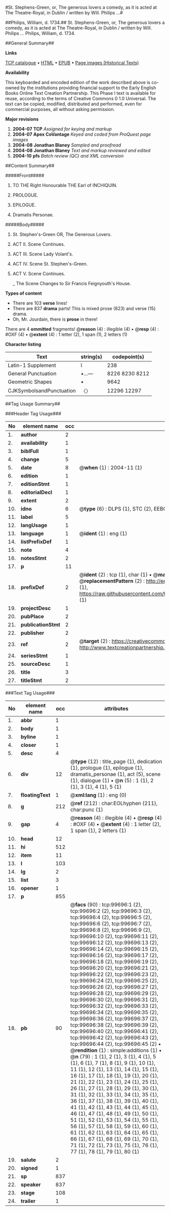 #St. Stephens-Green, or, The generous lovers a comedy, as it is acted at The Theatre-Royal, in Dublin / written by Will. Philips ...#

##Philips, William, d. 1734.##
St. Stephens-Green, or, The generous lovers a comedy, as it is acted at The Theatre-Royal, in Dublin / written by Will. Philips ...
Philips, William, d. 1734.

##General Summary##

**Links**

[TCP catalogue](http://www.ota.ox.ac.uk/tcp/)  • 
[HTML](http://tei.it.ox.ac.uk/tcp/Texts-HTML/free/A54/A54801.html)  • 
[EPUB](http://tei.it.ox.ac.uk/tcp/Texts-EPUB/free/A54/A54801.epub) • 
[Page images (Historical Texts)](https://data.historicaltexts.jisc.ac.uk/view?pubId=eebo-13471311e&pageId=eebo-13471311e-99696-1)

**Availability**

This keyboarded and encoded edition of the
	       work described above is co-owned by the institutions
	       providing financial support to the Early English Books
	       Online Text Creation Partnership. This Phase I text is
	       available for reuse, according to the terms of Creative
	       Commons 0 1.0 Universal. The text can be copied,
	       modified, distributed and performed, even for
	       commercial purposes, all without asking permission.

**Major revisions**

1. __2004-07__ __TCP__ *Assigned for keying and markup*
1. __2004-07__ __Apex CoVantage__ *Keyed and coded from ProQuest page images*
1. __2004-08__ __Jonathan Blaney__ *Sampled and proofread*
1. __2004-08__ __Jonathan Blaney__ *Text and markup reviewed and edited*
1. __2004-10__ __pfs__ *Batch review (QC) and XML conversion*

##Content Summary##

#####Front#####

1. TO THE Right Honourable THE Earl of INCHIQUIN.

1. PROLOGUE.

1. EPILOGUE.

1. Dramatis Personae.

#####Body#####

1. St. Stephen's-Green OR, The Generous Lovers.

1. ACT II. Scene Continues.

1. ACT III. Scene Lady Volant's.

1. ACT IV. Scene St. Stephen's-Green.

1. ACT V. Scene Continues.

    _ The Scene Changes to Sir Francis Feignyouth's House.

**Types of content**

  * There are 103 **verse** lines!
  * There are 837 **drama** parts! This is mixed prose (823) and verse (15) drama.
  * Oh, Mr. Jourdain, there is **prose** in there!

There are 4 **ommitted** fragments! 
 @__reason__ (4) : illegible (4)  •  @__resp__ (4) : #OXF (4)  •  @__extent__ (4) : 1 letter (2), 1 span (1), 2 letters (1)

**Character listing**


|Text|string(s)|codepoint(s)|
|---|---|---|
|Latin-1 Supplement|î|238|
|General Punctuation|•…—|8226 8230 8212|
|Geometric Shapes|▪|9642|
|CJKSymbolsandPunctuation|〈〉|12296 12297|

##Tag Usage Summary##

###Header Tag Usage###

|No|element name|occ|attributes|
|---|---|---|---|
|1.|__author__|2||
|2.|__availability__|1||
|3.|__biblFull__|1||
|4.|__change__|5||
|5.|__date__|8| @__when__ (1) : 2004-11 (1)|
|6.|__edition__|1||
|7.|__editionStmt__|1||
|8.|__editorialDecl__|1||
|9.|__extent__|2||
|10.|__idno__|6| @__type__ (6) : DLPS (1), STC (2), EEBO-CITATION (1), OCLC (1), VID (1)|
|11.|__label__|5||
|12.|__langUsage__|1||
|13.|__language__|1| @__ident__ (1) : eng (1)|
|14.|__listPrefixDef__|1||
|15.|__note__|4||
|16.|__notesStmt__|2||
|17.|__p__|11||
|18.|__prefixDef__|2| @__ident__ (2) : tcp (1), char (1)  •  @__matchPattern__ (2) : ([0-9\-]+):([0-9IVX]+) (1), (.+) (1)  •  @__replacementPattern__ (2) : http://eebo.chadwyck.com/downloadtiff?vid=$1&page=$2 (1), https://raw.githubusercontent.com/textcreationpartnership/Texts/master/tcpchars.xml#$1 (1)|
|19.|__projectDesc__|1||
|20.|__pubPlace__|2||
|21.|__publicationStmt__|2||
|22.|__publisher__|2||
|23.|__ref__|2| @__target__ (2) : https://creativecommons.org/publicdomain/zero/1.0/ (1), http://www.textcreationpartnership.org/docs/. (1)|
|24.|__seriesStmt__|1||
|25.|__sourceDesc__|1||
|26.|__title__|3||
|27.|__titleStmt__|2||


###Text Tag Usage###

|No|element name|occ|attributes|
|---|---|---|---|
|1.|__abbr__|1||
|2.|__body__|1||
|3.|__byline__|1||
|4.|__closer__|1||
|5.|__desc__|4||
|6.|__div__|12| @__type__ (12) : title_page (1), dedication (1), prologue (1), epilogue (1), dramatis_personae (1), act (5), scene (1), dialogue (1)  •  @__n__ (5) : 1 (1), 2 (1), 3 (1), 4 (1), 5 (1)|
|7.|__floatingText__|1| @__xml:lang__ (1) : eng (0)|
|8.|__g__|212| @__ref__ (212) : char:EOLhyphen (211), char:punc (1)|
|9.|__gap__|4| @__reason__ (4) : illegible (4)  •  @__resp__ (4) : #OXF (4)  •  @__extent__ (4) : 1 letter (2), 1 span (1), 2 letters (1)|
|10.|__head__|12||
|11.|__hi__|512||
|12.|__item__|11||
|13.|__l__|103||
|14.|__lg__|2||
|15.|__list__|3||
|16.|__opener__|1||
|17.|__p__|855||
|18.|__pb__|90| @__facs__ (90) : tcp:99696:1 (2), tcp:99696:2 (2), tcp:99696:3 (2), tcp:99696:4 (2), tcp:99696:5 (2), tcp:99696:6 (2), tcp:99696:7 (2), tcp:99696:8 (2), tcp:99696:9 (2), tcp:99696:10 (2), tcp:99696:11 (2), tcp:99696:12 (2), tcp:99696:13 (2), tcp:99696:14 (2), tcp:99696:15 (2), tcp:99696:16 (2), tcp:99696:17 (2), tcp:99696:18 (2), tcp:99696:19 (2), tcp:99696:20 (2), tcp:99696:21 (2), tcp:99696:22 (2), tcp:99696:23 (2), tcp:99696:24 (2), tcp:99696:25 (2), tcp:99696:26 (2), tcp:99696:27 (2), tcp:99696:28 (2), tcp:99696:29 (2), tcp:99696:30 (2), tcp:99696:31 (2), tcp:99696:32 (2), tcp:99696:33 (2), tcp:99696:34 (2), tcp:99696:35 (2), tcp:99696:36 (2), tcp:99696:37 (2), tcp:99696:38 (2), tcp:99696:39 (2), tcp:99696:40 (2), tcp:99696:41 (2), tcp:99696:42 (2), tcp:99696:43 (2), tcp:99696:44 (2), tcp:99696:45 (2)  •  @__rendition__ (1) : simple:additions (1)  •  @__n__ (79) : 1 (1), 2 (1), 3 (1), 4 (1), 5 (1), 6 (1), 7 (1), 8 (1), 9 (1), 10 (1), 11 (1), 12 (1), 13 (1), 14 (1), 15 (1), 16 (1), 17 (1), 18 (1), 19 (1), 20 (1), 21 (1), 22 (1), 23 (1), 24 (1), 25 (1), 26 (1), 27 (1), 28 (1), 29 (1), 30 (1), 31 (1), 32 (1), 33 (1), 34 (1), 35 (1), 36 (1), 37 (1), 38 (1), 39 (1), 40 (1), 41 (1), 42 (1), 43 (1), 44 (1), 45 (1), 46 (1), 47 (1), 48 (1), 49 (1), 50 (1), 51 (1), 52 (1), 53 (1), 54 (1), 55 (1), 56 (1), 57 (1), 58 (1), 59 (1), 60 (1), 61 (1), 62 (1), 63 (1), 64 (1), 65 (1), 66 (1), 67 (1), 68 (1), 69 (1), 70 (1), 71 (1), 72 (1), 73 (1), 75 (1), 76 (1), 77 (1), 78 (1), 79 (1), 80 (1)|
|19.|__salute__|2||
|20.|__signed__|1||
|21.|__sp__|837||
|22.|__speaker__|837||
|23.|__stage__|108||
|24.|__trailer__|1||

